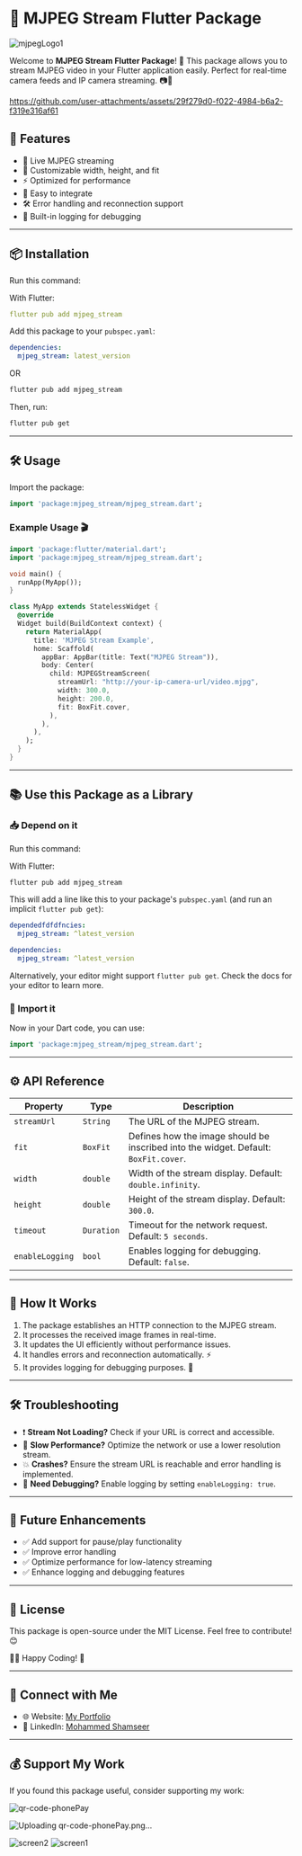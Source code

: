# 📸 MJPEG Stream Flutter Package


![mjpegLogo1](https://github.com/user-attachments/assets/56b12d4c-f7d4-4379-ba0c-ba673acb6ba1)



Welcome to **MJPEG Stream Flutter Package**! 🚀 This package allows you to stream MJPEG video in your Flutter application easily. Perfect for real-time camera feeds and IP camera streaming. 📷🎥






https://github.com/user-attachments/assets/29f279d0-f022-4984-b6a2-f319e316af61



## 🌟 Features
- 📡 Live MJPEG streaming
- 🎨 Customizable width, height, and fit
- ⚡ Optimized for performance
- 🚀 Easy to integrate
- 🛠 Error handling and reconnection support
- 📜 Built-in logging for debugging

---

## 📦 Installation

Run this command:

With Flutter:

```yaml
flutter pub add mjpeg_stream
```



Add this package to your `pubspec.yaml`:

```yaml
dependencies:
  mjpeg_stream: latest_version
```


OR 

```sh
flutter pub add mjpeg_stream
```

Then, run:
```sh
flutter pub get
```

---

## 🛠 Usage

Import the package:

```dart
import 'package:mjpeg_stream/mjpeg_stream.dart';
```

### Example Usage 🎬

```dart
import 'package:flutter/material.dart';
import 'package:mjpeg_stream/mjpeg_stream.dart';

void main() {
  runApp(MyApp());
}

class MyApp extends StatelessWidget {
  @override
  Widget build(BuildContext context) {
    return MaterialApp(
      title: 'MJPEG Stream Example',
      home: Scaffold(
        appBar: AppBar(title: Text("MJPEG Stream")),
        body: Center(
          child: MJPEGStreamScreen(
            streamUrl: "http://your-ip-camera-url/video.mjpg",
            width: 300.0,
            height: 200.0,
            fit: BoxFit.cover,
          ),
        ),
      ),
    );
  }
}
```

---

## 📚 Use this Package as a Library

### 📥 Depend on it
Run this command:

With Flutter:

```sh
flutter pub add mjpeg_stream
```

This will add a line like this to your package's `pubspec.yaml` (and run an implicit `flutter pub get`):

```yaml
dependedfdfdfncies:
  mjpeg_stream: ^latest_version
```
 
```yaml
dependencies:
  mjpeg_stream: ^latest_version
```

Alternatively, your editor might support `flutter pub get`. Check the docs for your editor to learn more.

### 📌 Import it
Now in your Dart code, you can use:

```dart
import 'package:mjpeg_stream/mjpeg_stream.dart';
```

---

## ⚙️ API Reference

| Property    | Type        | Description |
|------------|------------|-------------|
| `streamUrl` | `String` | The URL of the MJPEG stream. |
| `fit` | `BoxFit` | Defines how the image should be inscribed into the widget. Default: `BoxFit.cover`. |
| `width` | `double` | Width of the stream display. Default: `double.infinity`. |
| `height` | `double` | Height of the stream display. Default: `300.0`. |
| `timeout` | `Duration` | Timeout for the network request. Default: `5 seconds`. |
| `enableLogging` | `bool` | Enables logging for debugging. Default: `false`. |

---

## 🚀 How It Works

1. The package establishes an HTTP connection to the MJPEG stream.
2. It processes the received image frames in real-time.
3. It updates the UI efficiently without performance issues.
4. It handles errors and reconnection automatically. ⚡
5. It provides logging for debugging purposes. 📜

---

## 🛠 Troubleshooting

- ❗ **Stream Not Loading?** Check if your URL is correct and accessible.
- 🔴 **Slow Performance?** Optimize the network or use a lower resolution stream.
- 💥 **Crashes?** Ensure the stream URL is reachable and error handling is implemented.
- 📝 **Need Debugging?** Enable logging by setting `enableLogging: true`.

---

## 🎯 Future Enhancements

- ✅ Add support for pause/play functionality
- ✅ Improve error handling
- ✅ Optimize performance for low-latency streaming
- ✅ Enhance logging and debugging features

---

## 📝 License
This package is open-source under the MIT License. Feel free to contribute! 😊

👨‍💻 Happy Coding! 🚀

---

## 🔗 Connect with Me
- 🌐 Website: [My Portfolio](https://mohammedshamseerpv.github.io/)
- 💼 LinkedIn: [Mohammed Shamseer](https://www.linkedin.com/in/mohammed-shamseer-pv/)

---

## 💰 Support My Work
If you found this package useful, consider supporting my work:

![qr-code-phonePay](https://github.com/user-attachments/assets/c973da24-bddf-4c8b-9c25-9126e196e9eb)

![Uploading qr-code-phonePay.png…]()



![screen2](https://github.com/user-attachments/assets/570e1da7-6df2-4ede-81d9-dbb7f1b4259b)
![screen1](https://github.com/user-attachments/assets/81de7451-4d66-410e-a58b-b37ccd530ef1)



